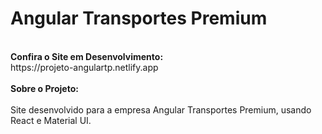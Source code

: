 # Angular Transportes Premium
<br>
<strong> Confira o Site em Desenvolvimento: </strong>
<br>
https://projeto-angulartp.netlify.app
<br>
<br>
<strong> Sobre o Projeto: </strong> 
<br>
<br>
Site desenvolvido para a empresa Angular Transportes Premium, usando React e Material UI.
